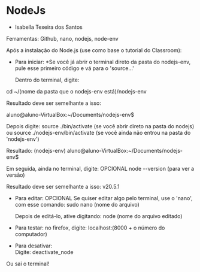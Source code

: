 # NodeJs 
- Isabella Texeira dos Santos
  
Ferramentas: Github, nano, nodejs, node-env
  
Após a instalação do Node.js (use como base o tutorial do Classroom):
  
- Para iniciar:
*Se você já abrir o terminal direto da pasta do nodejs-env, pule esse primeiro código e vá para o 'source...'
  
  Dentro do terminal, digite:
    
cd ~/(nome da pasta que o nodejs-env está)/nodejs-env
  
  Resultado deve ser semelhante a isso:
    
aluno@aluno-VirtualBox:~/Documents/nodejs-env$
  
 Depois digite:
source ./bin/activate  (se você abrir direto na pasta do nodejs)  ou
source ./nodejs-env/bin/activate  (se você ainda não entrou na pasta do 'nodejs-env')
  
 Resultado:
(nodejs-env) aluno@aluno-VirtualBox:~/Documents/nodejs-env$
  
 Em seguida, ainda no terminal, digite: OPCIONAL
node --version (para ver a versão)
  
 Resultado deve ser semelhante a isso:
v20.5.1 
  
- Para editar: OPCIONAL
  Se quiser editar algo pelo terminal, use o 'nano', com esse comando:
 sudo nano (nome do arquivo)
  
  Depois de editá-lo, ative digitando:
node (nome do arquivo editado)
  
- Para testar:
no firefox, digite:
localhost:(8000 + o número do computador)
    
  
- Para desativar:    
  Digite:
 deactivate_node
  
 Ou sai o terminal!

